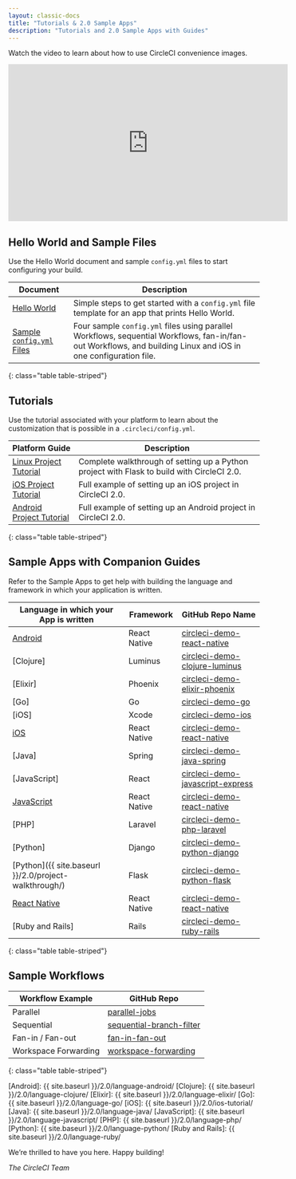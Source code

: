 ```yaml
---
layout: classic-docs
title: "Tutorials & 2.0 Sample Apps"
description: "Tutorials and 2.0 Sample Apps with Guides"
---
```

Watch the video to learn about how to use CircleCI convenience images.
<div class="video-wrapper">
  <iframe width="560" height="315" src="https://www.youtube.com/embed/PgIwBzXBn7M" frameborder="0" allowfullscreen></iframe>
</div>

## Hello World and Sample Files

Use the Hello World document and sample `config.yml` files to start configuring your build.

Document | Description
----|----------
<a href="{{ site.baseurl }}/2.0/hello-world/">Hello World</a> | Simple steps to get started with a `config.yml` file template for an app that prints Hello World.
<a href="{{ site.baseurl }}/2.0/sample-config/">Sample `config.yml` Files</a> | Four sample `config.yml` files using parallel Workflows, sequential Workflows, fan-in/fan-out Workflows, and building Linux and iOS in one configuration file.
{: class="table table-striped"}

## Tutorials 

Use the tutorial associated with your platform to learn about the customization that is possible in a `.circleci/config.yml`.

Platform Guide | Description
----|----------
<a href="{{ site.baseurl }}/2.0/project-walkthrough/">Linux Project Tutorial</a> | Complete walkthrough of setting up a Python project with Flask to build with CircleCI 2.0.
<a href="{{ site.baseurl }}/2.0/ios-tutorial/">iOS Project Tutorial</a> | Full example of setting up an iOS project in CircleCI 2.0.
<a href="{{ site.baseurl }}/2.0/language-android/">Android Project Tutorial</a> | Full example of setting up an Android project in CircleCI 2.0.
{: class="table table-striped"}

## Sample Apps with Companion Guides

Refer to the Sample Apps to get help with building the language and framework in which your application is written.

Language in which your App is written | Framework | GitHub Repo Name
 ---------|-----------|-----------------
 [Android](https://github.com/CircleCI-Public/circleci-demo-react-native/blob/master/README.md) | React Native | [circleci-demo-react-native]
 [Clojure] | Luminus | [circleci-demo-clojure-luminus]
 [Elixir] | Phoenix | [circleci-demo-elixir-phoenix]
 [Go] | Go | [circleci-demo-go]
 [iOS] | Xcode | [circleci-demo-ios]
 [iOS](https://github.com/CircleCI-Public/circleci-demo-react-native/blob/master/README.md) | React Native | [circleci-demo-react-native]
 [Java] | Spring | [circleci-demo-java-spring]
 [JavaScript] | React | [circleci-demo-javascript-express]
 [JavaScript](https://github.com/CircleCI-Public/circleci-demo-react-native/blob/master/README.md) | React Native | [circleci-demo-react-native]
 [PHP] | Laravel | [circleci-demo-php-laravel]
 [Python] | Django | [circleci-demo-python-django]
 [Python]({{ site.baseurl }}/2.0/project-walkthrough/) | Flask | [circleci-demo-python-flask]
 [React Native](https://github.com/CircleCI-Public/circleci-demo-react-native/blob/master/README.md) | React Native | [circleci-demo-react-native]
 [Ruby and Rails] | Rails | [circleci-demo-ruby-rails]
{: class="table table-striped"}

## Sample Workflows

Workflow Example | GitHub Repo
------|-----------
Parallel | [parallel-jobs](https://github.com/CircleCI-Public/circleci-demo-workflows/blob/parallel-jobs/.circleci/config.yml)
Sequential | [sequential-branch-filter](https://github.com/CircleCI-Public/circleci-demo-workflows/blob/sequential-branch-filter/.circleci/config.yml)
Fan-in / Fan-out | [fan-in-fan-out](https://github.com/CircleCI-Public/circleci-demo-workflows/blob/fan-in-fan-out/.circleci/config.yml)
Workspace Forwarding | [workspace-forwarding](https://github.com/CircleCI-Public/circleci-demo-workflows/blob/workspace-forwarding/.circleci/config.yml)
{: class="table table-striped"}

[Android]: {{ site.baseurl }}/2.0/language-android/
[Clojure]: {{ site.baseurl }}/2.0/language-clojure/
[Elixir]: {{ site.baseurl }}/2.0/language-elixir/
[Go]: {{ site.baseurl }}/2.0/language-go/
[iOS]: {{ site.baseurl }}/2.0/ios-tutorial/
[Java]: {{ site.baseurl }}/2.0/language-java/
[JavaScript]: {{ site.baseurl }}/2.0/language-javascript/
[PHP]: {{ site.baseurl }}/2.0/language-php/
[Python]: {{ site.baseurl }}/2.0/language-python/
[Ruby and Rails]: {{ site.baseurl }}/2.0/language-ruby/

[circleci-demo-clojure-luminus]: https://github.com/CircleCI-Public/circleci-demo-clojure-luminus
[circleci-demo-elixir-phoenix]: https://github.com/CircleCI-Public/circleci-demo-elixir-phoenix
[circleci-demo-go]: https://github.com/CircleCI-Public/circleci-demo-go
[circleci-demo-java-spring]: https://github.com/CircleCI-Public/circleci-demo-java-spring
[circleci-demo-javascript-express]: https://github.com/CircleCI-Public/circleci-demo-javascript-express
[circleci-demo-ios]: https://github.com/CircleCI-Public/circleci-demo-ios
[circleci-demo-php-laravel]: https://github.com/CircleCI-Public/circleci-demo-php-laravel
[circleci-demo-python-django]: https://github.com/CircleCI-Public/circleci-demo-python-django
[circleci-demo-python-flask]: https://github.com/CircleCI-Public/circleci-demo-python-flask
[circleci-demo-react-native]: https://github.com/CircleCI-Public/circleci-demo-react-native
[circleci-demo-ruby-rails]: https://github.com/CircleCI-Public/circleci-demo-ruby-rails


We’re thrilled to have you here. Happy building!

_The CircleCI Team_
